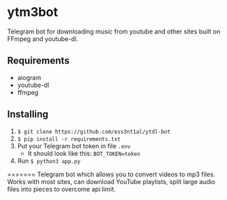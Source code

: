 # ytm3bot

Telegram bot for downloading music from youtube and other sites built on FFmpeg and youtube-dl.

## Requirements

- aiogram
- youtube-dl
- ffmpeg

## Installing

1. `$ git clone https://github.com/ess3nt1al/ytdl-bot`
2. `$ pip install -r requirements.txt`
3. Put your Telegram bot token in file `.env`
   - It should look like this: `BOT_TOKEN=token`
4. Run `$ python3 app.py`

=======
Telegram bot which allows you to convert videos to mp3 files. Works with most sites, can download YouTube playlists, split large audio files into pieces to overcome api limit.
